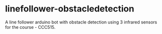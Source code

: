 # linefollower-obstacledetection

A line follower arduino bot with obstacle detection using 3 infrared sensors for the course - CCC515.
